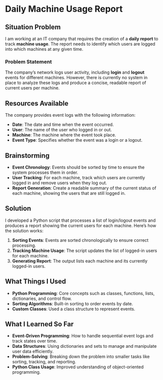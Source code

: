 # Daily Machine Usage Report

## Situation Problem
I am working at an IT company that requires the creation of a **daily report** to track **machine usage**. The report needs to identify which users are logged into which machines at any given time.

### Problem Statement
The company’s network logs user activity, including **login** and **logout** events for different machines. However, there is currently no system in place to analyze these logs and produce a concise, readable report of current users per machine.

## Resources Available
The company provides event logs with the following information:
- **Date**: The date and time when the event occurred.
- **User**: The name of the user who logged in or out.
- **Machine**: The machine where the event took place.
- **Event Type**: Specifies whether the event was a login or a logout.

## Brainstorming
- **Event Chronology**: Events should be sorted by time to ensure the system processes them in order.
- **User Tracking**: For each machine, track which users are currently logged in and remove users when they log out.
- **Report Generation**: Create a readable summary of the current status of each machine, showing the users that are still logged in.

## Solution
I developed a Python script that processes a list of login/logout events and produces a report showing the current users for each machine. Here’s how the solution works:
1. **Sorting Events**: Events are sorted chronologically to ensure correct processing.
2. **Tracking Machine Usage**: The script updates the list of logged-in users for each machine.
3. **Generating Report**: The output lists each machine and its currently logged-in users.

## What Things I Used
- **Python Programming**: Core concepts such as classes, functions, lists, dictionaries, and control flow.
- **Sorting Algorithms**: Built-in sorting to order events by date.
- **Custom Classes**: Used a class structure to represent events.

## What I Learned So Far
- **Event-Driven Programming**: How to handle sequential event logs and track states over time.
- **Data Structures**: Using dictionaries and sets to manage and manipulate user data efficiently.
- **Problem-Solving**: Breaking down the problem into smaller tasks like sorting, tracking, and reporting.
- **Python Class Usage**: Improved understanding of object-oriented programming.
